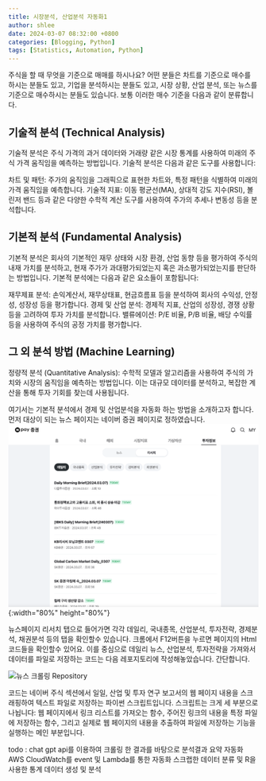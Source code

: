 ```yaml
---
title: 시장분석, 산업분석 자동화1
author: shlee
date: 2024-03-07 08:32:00 +0800
categories: [Blogging, Python]
tags: [Statistics, Automation, Python]
---
```


주식을 할 때 무엇을 기준으로 매매를 하시나요? 어떤 분들은 차트를 기준으로 매수를 하시는 분들도 있고, 기업을 분석하시는 분들도 있고, 시장 상황, 산업 분석, 또는 뉴스를 기준으로 매수하시는 분들도 있습니다. 보통 이러한 매수 기준을 다음과 같이 분류합니다.

## 기술적 분석 (Technical Analysis)
기술적 분석은 주식 가격의 과거 데이터와 거래량 같은 시장 통계를 사용하여 미래의 주식 가격 움직임을 예측하는 방법입니다. 기술적 분석은 다음과 같은 도구를 사용합니다:

차트 및 패턴: 주가의 움직임을 그래픽으로 표현한 차트와, 특정 패턴을 식별하여 미래의 가격 움직임을 예측합니다.
기술적 지표: 이동 평균선(MA), 상대적 강도 지수(RSI), 볼린저 밴드 등과 같은 다양한 수학적 계산 도구를 사용하여 주가의 추세나 변동성 등을 분석합니다.

## 기본적 분석 (Fundamental Analysis)
기본적 분석은 회사의 기본적인 재무 상태와 시장 환경, 산업 동향 등을 평가하여 주식의 내재 가치를 분석하고, 현재 주가가 과대평가되었는지 혹은 과소평가되었는지를 판단하는 방법입니다. 기본적 분석에는 다음과 같은 요소들이 포함됩니다:

재무제표 분석: 손익계산서, 재무상태표, 현금흐름표 등을 분석하여 회사의 수익성, 안정성, 성장성 등을 평가합니다.
경제 및 산업 분석: 경제적 지표, 산업의 성장성, 경쟁 상황 등을 고려하여 투자 가치를 분석합니다.
밸류에이션: P/E 비율, P/B 비율, 배당 수익률 등을 사용하여 주식의 공정 가치를 평가합니다.

## 그 외 분석 방법 (Machine Learning)
정량적 분석 (Quantitative Analysis): 수학적 모델과 알고리즘을 사용하여 주식의 가치와 시장의 움직임을 예측하는 방법입니다. 이는 대규모 데이터를 분석하고, 복잡한 계산을 통해 투자 기회를 찾는데 사용됩니다.

여기서는 기본적 분석에서 경제 및 산업분석을 자동화 하는 방법을 소개하고자 합니다.
먼저 대상이 되는 뉴스 페이지는 네이버 증권 페이지로 정하였습니다.
![Naver News](/assets/img/posts/automation_naver_news/1.png){:width="80%" height="80%"}

뉴스페이지 리서치 탭으로 들어가면 각각 데일리, 국내종목, 산업분석, 투자전략, 경제분석, 채권분석 등의 탭을 확인할수 있습니다.
크롬에서 F12버튼을 누르면 페이지의 Html 코드들을 확인할수 있어요. 
이를 중심으로 데일리 뉴스, 산업분석, 투자전략을 가져와서 데이터를 파일로 저장하는 코드는 다음 레포지토리에 작성해놓았습니다.
간단합니다.

![뉴스 크롤링 Repository](https://github.com/sanghun1210/StockNewsMiner)

코드는 네이버 주식 섹션에서 일일, 산업 및 투자 연구 보고서의 웹 페이지 내용을 스크래핑하여 텍스트 파일로 저장하는 파이썬 스크립트입니다. 스크립트는 크게 세 부분으로 나뉩니다: 웹 페이지에서 링크 리스트를 가져오는 함수, 주어진 링크의 내용을 특정 파일에 저장하는 함수, 그리고 실제로 웹 페이지의 내용을 추출하여 파일에 저장하는 기능을 실행하는 메인 부분입니다.

todo : chat gpt api를 이용하여 크롤링 한 결과를 바탕으로 분석결과 요약 자동화
       AWS CloudWatch를 event 및 Lambda를 통한 자동화
       스크랩한 데이터 분류 및 R을 사용한 통계 데이터 생성 및 분석

        






